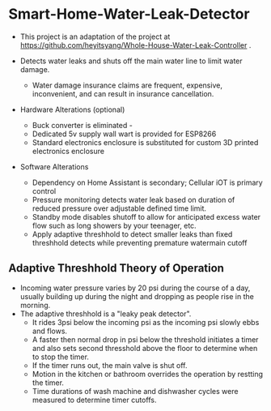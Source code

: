 # Smart-Home-Water-Leak-Detector

- This project is an adaptation of the project at https://github.com/heyitsyang/Whole-House-Water-Leak-Controller .

- Detects water leaks and shuts off the main water line to limit water damage.
	- Water damage insurance claims are frequent, expensive, inconvenient, and can result in insurance cancellation.

-  Hardware Alterations (optional)
	- Buck converter is eliminated -
 	- Dedicated 5v supply wall wart is provided for ESP8266
  	- Standard electronics enclosure is substituted for custom 3D printed electronics enclosure

- Software Alterations
 	- Dependency on Home Assistant is secondary; Cellular iOT is primary control 
	- Pressure monitoring detects water leak based on duration of reduced pressure over adjustable defined time limit. 
   	- Standby mode disables shutoff to allow for anticipated excess water flow such as long showers by your teenager, etc.
	- Apply adaptive threshhold to detect smaller leaks than fixed threshhold detects while preventing premature watermain cutoff

## Adaptive Threshhold Theory of Operation
- Incoming water pressure varies by 20 psi during the course of a day, usually building up during the night and dropping as people rise in the morning.
- The adaptive threshhold is a "leaky peak detector".
 	- It rides 3psi below the incoming psi as the incoming psi slowly ebbs and flows.
  	- A faster then normal drop in psi below the threshold initiates a timer and also sets second thresshold above the floor to determine when to stop the timer.
   	- If the timer runs out, the main valve is shut off.
   	- Motion in the kitchen or bathroom overrides the operation by restting the timer.
   	- Time durations of wash machine and dishwasher cycles were measured to determine timer cutoffs.
   	  
